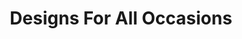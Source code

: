 ---
title: "Designs For All Occasions"
url: /camberley/designs-for-all-occasions/
shop: furniture
---